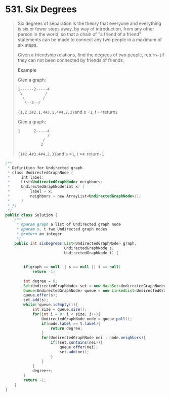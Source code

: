 # 531. Six Degrees

> Six degrees of separation is the theory that everyone and everything is six or fewer steps away, by way of introduction, from any other person in the world, so that a chain of "a friend of a friend" statements can be made to connect any two people in a maximum of six steps.
>
> Given a friendship relations, find the degrees of two people, return`-1`if they can not been connected by friends of friends.
>
> **Example**
>
> Gien a graph:
>
> ```
> 1------2-----4
>  \          /
>   \        /
>    \--3--/
>
> ```
>
> `{1,2,3#2,1,4#3,1,4#4,2,3}`and s =`1`, t =`4`return`2`
>
> Gien a graph:
>
> ```
> 1      2-----4
>              /
>            /
>           3
>
> ```
>
> `{1#2,4#3,4#4,2,3}`and s =`1`, t =`4 `return`-1`

```java
/**
 * Definition for Undirected graph.
 * class UndirectedGraphNode {
 *     int label;
 *     List<UndirectedGraphNode> neighbors;
 *     UndirectedGraphNode(int x) { 
 *         label = x;
 *         neighbors = new ArrayList<UndirectedGraphNode>(); 
 *     }
 * };
 */
public class Solution {
    /**
     * @param graph a list of Undirected graph node
     * @param s, t two Undirected graph nodes
     * @return an integer
     */
    public int sixDegrees(List<UndirectedGraphNode> graph,
                          UndirectedGraphNode s,
                          UndirectedGraphNode t) {
        
        
        if(graph == null || s == null || t == null)
            return -1;
            
        int degree = 0;
        Set<UndirectedGraphNode> set = new HashSet<UndirectedGraphNode>();
        Queue<UndirectedGraphNode> queue = new LinkedList<UndirectedGraphNode>();
        queue.offer(s);
        set.add(s);
        while(!queue.isEmpty()){
            int size = queue.size();
            for(int i = 0; i < size; i++){
                UndirectedGraphNode node = queue.poll();
                if(node.label == t.label){
                    return degree;
                }
                for(UndirectedGraphNode nei : node.neighbors){
                    if(!set.contains(nei)){
                        queue.offer(nei);
                        set.add(nei);
                    }
                }
            }
            degree++;
        }
        return -1;
    }
}
```



